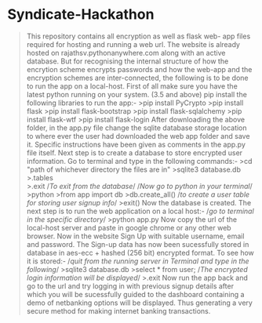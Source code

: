 # Syndicate-Hackathon
>This repository contains all encryption as well as flask web- app files required for hosting and running a web url. 
>The website is already hosted on rajathsv.pythonanywhere.com along with an active database.
>But for recognising the internal structure of how the encrytion scheme encrypts passwords and how the web-app
 and the encryption schemes are inter-connected, the following is to be done to run the app on a local-host.
 >First of all make sure you have the latest python running on your system. (3.5 and above)
 >pip install the following libraries to run the app:-
              >pip install PyCrypto
              >pip install flask
              >pip install flask-bootstrap
              >pip install flask-sqlalchemy
              >pip install flask-wtf
              >pip install flask-login
 >After downloading the above folder, in the app.py file change the sqlite database storage location to
  where ever the user had downloaded the web app folder and save it. Specific instructions have been given
  as comments in the app.py file itself.
 >Next step is to create a database to store encrypted user information. Go to terminal and type in the following commands:-
              >cd "path of whichever directory the files are in"
              >sqlite3 database.db
              >.tables      
              >.exit    /*To exit from the database*/
              /*Now go to python in your terminal*/
              >python
              >from app import db
              >db.create_all()     /*to create a user table for storing user signup info*/
              >exit()
 >Now the database is created. The next step is to run the web application on a local host:-
              /*go to terminal in the specific directory*/
              >python app.py
 >Now copy the url of the local-host server and paste in google chrome or any other web browser.
 >Now in the website Sign Up with suitable username, email and password.
 >The Sign-up data has now been sucessfully stored in database in aes-ecc + hashed (256 bit) encrypted format.
  To see how it is stored:-
              /*quit from the running server in Terminal and type in the following*/
              >sqlite3 database.db
              >select * from user;
              /*The encrypted login information will be displayed*/
              >.exit
 >Now run the app back and go to the url and try logging in with previous signup details after which you
  will be sucessfully guided to the dashboard containing a demo of netbanking options will be displayed.
  Thus generating a very secure method for making internet banking transactions.
